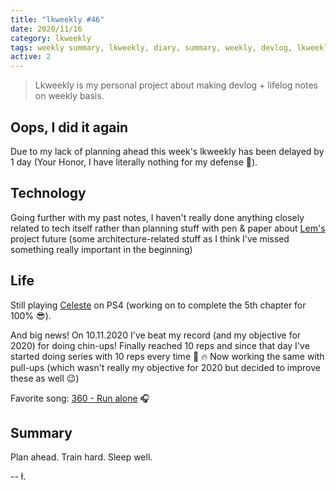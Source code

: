 ```yaml
---
title: "lkweekly #46"
date: 2020/11/16
category: lkweekly
tags: weekly summary, lkweekly, diary, summary, weekly, devlog, lkweekly2020
active: 2
---
```


> Lkweekly is my personal project about making devlog + lifelog notes on weekly basis.

## Oops, I did it again

Due to my lack of planning ahead this week's lkweekly has been delayed by 1 day (Your Honor, I have literally nothing for my defense 🙌).

## Technology

Going further with my past notes, I haven't really done anything closely related to tech itself rather than planning stuff with pen & paper about [Lem's](http://lem.pub) project future (some architecture-related stuff as I think I've missed something really important in the beginning)

## Life

Still playing [Celeste](https://www.playstation.com/en-us/games/celeste-ps4/) on PS4 (working on to complete the 5th chapter for 100% 😎).

And big news! On 10.11.2020 I've beat my record (and my objective for 2020) for doing chin-ups! Finally reached 10 reps and since that day I've started doing series with 10 reps every time 💪 🔥 Now working the same with pull-ups (which wasn't really my objective for 2020 but decided to improve these as well 😉)

Favorite song: [360 - Run alone](https://open.spotify.com/track/04Bkueyc8ZQ5P3bsci7uGg?si=3vgq6XtrTYWMxxz1_VbkAA) 🎧

## Summary

Plan ahead. Train hard. Sleep well.

-- ł.
